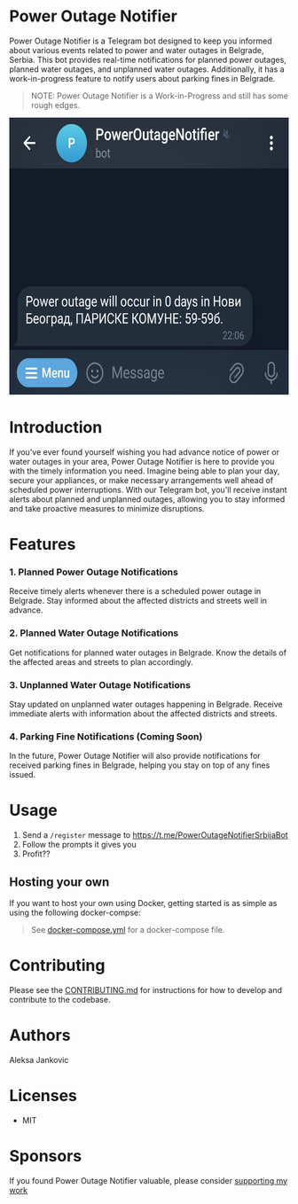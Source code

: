 

# Power Outage Notifier

Power Outage Notifier is a Telegram bot designed to keep you informed about various events related to power and water outages in Belgrade, Serbia. This bot provides real-time notifications for planned power outages, planned water outages, and unplanned water outages. Additionally, it has a work-in-progress feature to notify users about parking fines in Belgrade.

> NOTE: Power Outage Notifier is a Work-in-Progress and still has some rough edges.

<img src="./docs/Screenshot-Telegram-small.png" alt="Alt text" height="500" />

# Introduction

If you've ever found yourself wishing you had advance notice of power or water outages in your area, Power Outage Notifier is here to provide you with the timely information you need. Imagine being able to plan your day, secure your appliances, or make necessary arrangements well ahead of scheduled power interruptions. With our Telegram bot, you'll receive instant alerts about planned and unplanned outages, allowing you to stay informed and take proactive measures to minimize disruptions.

# Features
### 1. Planned Power Outage Notifications
Receive timely alerts whenever there is a scheduled power outage in Belgrade. Stay informed about the affected districts and streets well in advance.

### 2. Planned Water Outage Notifications
Get notifications for planned water outages in Belgrade. Know the details of the affected areas and streets to plan accordingly.

### 3. Unplanned Water Outage Notifications
Stay updated on unplanned water outages happening in Belgrade. Receive immediate alerts with information about the affected districts and streets.

### 4. Parking Fine Notifications (Coming Soon)
In the future, Power Outage Notifier will also provide notifications for received parking fines in Belgrade, helping you stay on top of any fines issued.

# Usage

1. Send a `/register` message to https://t.me/PowerOutageNotifierSrbijaBot
2. Follow the prompts it gives you
3. Profit??

## Hosting your own

If you want to host your own using Docker, getting started is as simple as using the following docker-compse:

> See [docker-compose.yml](./docker-compose.yml) for a docker-compose file.

# Contributing

Please see the [CONTRIBUTING.md](CONTRIBUTING.md) for instructions for how to develop and contribute to the codebase.

# Authors

Aleksa Jankovic

# Licenses

- MIT

# Sponsors

If you found Power Outage Notifier valuable, please consider [supporting my work](https://github.com/sponsors/ak800i/)
